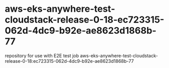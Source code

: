 # aws-eks-anywhere-test-cloudstack-release-0-18-ec723315-062d-4dc9-b92e-ae8623d1868b-77
repository for use with E2E test job aws-eks-anywhere-test-cloudstack-release-0-18:ec723315-062d-4dc9-b92e-ae8623d1868b-77
